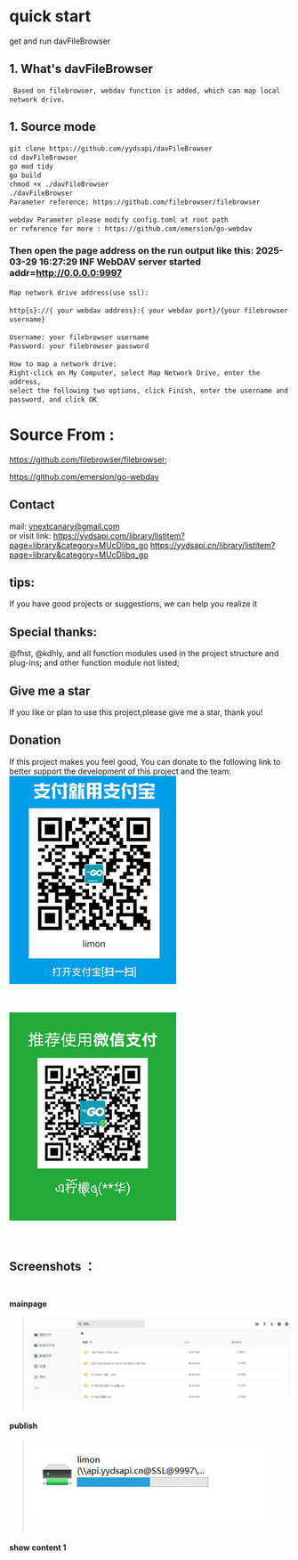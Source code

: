 ﻿# quick start

get and run davFileBrowser &emsp;&emsp;&emsp;&emsp;


## 1. What's davFileBrowser

     Based on filebrowser, webdav function is added, which can map local network drive.



## 1. Source mode
	
	git clone https://github.com/yydsapi/davFileBrowser  
	cd davFileBrowser  
	go mod tidy  
    go build
    chmod +x ./davFileBrowser
    ./davFileBrowser
    Parameter reference: https://github.com/filebrowser/filebrowser

    webdav Parameter please modify config.toml at root path
    or reference for more : https://github.com/emersion/go-webdav


### Then open the page address on the run output like this: 2025-03-29 16:27:29 INF WebDAV server started addr=http://0.0.0.0:9997
     
    Map network drive address(use ssl):

    http{s}://{ your webdav address}:{ your webdav port}/{your filebrowser username}

    Username: your filebrowser username
    Password: your filebrowser password

    How to map a network drive:
    Right-click on My Computer, select Map Network Drive, enter the address, 
    select the following two options, click Finish, enter the username and password, and click OK

# Source From :

https://github.com/filebrowser/filebrowser;

https://github.com/emersion/go-webdav


## Contact
mail: vnextcanary@gmail.com  
or visit link: https://yydsapi.com/library/listitem?page=library&category=MUcDljbq_go
https://yydsapi.cn/library/listitem?page=library&category=MUcDljbq_go

## tips:
If you have good projects or suggestions, we can help you realize it
## Special thanks:
@fhst, @kdhly, and all function modules used in the project structure and plug-ins; and other function module not listed;

## Give me a star
If you like or plan to use this project,please give me a star, thank you!

## Donation
If this project makes you feel good, You can donate to the following link to better support the development of this project and the team:
![10](/static/img/donation/alipay.jpg)   <br /><br /> <br />

![10](/static/img/donation/weixin.jpg)    <br /><br /> <br />


## Screenshots ：<br /><br />
#### mainpage 
>![11](/static/img/screenshots/mainpage.jpg)  <br /><br />
#### publish 
>![11](/static/img/screenshots/publish.jpg)  <br /><br />
#### show content 1

